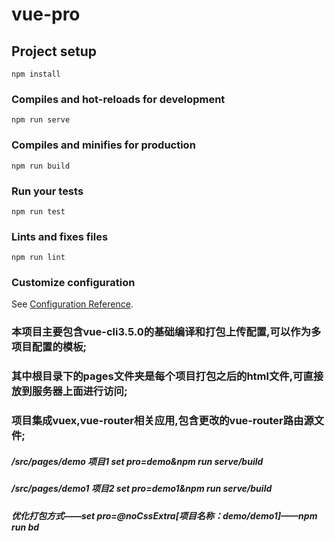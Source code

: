 # vue-pro

## Project setup
```
npm install
```

### Compiles and hot-reloads for development
```
npm run serve
```

### Compiles and minifies for production
```
npm run build
```

### Run your tests
```
npm run test
```

### Lints and fixes files
```
npm run lint
```

### Customize configuration
See [Configuration Reference](https://cli.vuejs.org/config/).

### 本项目主要包含vue-cli3.5.0的基础编译和打包上传配置,可以作为多项目配置的模板;
### 其中根目录下的pages文件夹是每个项目打包之后的html文件,可直接放到服务器上面进行访问;
### 项目集成vuex,vue-router相关应用,包含更改的vue-router路由源文件;

##### /src/pages/demo   项目1 set pro=demo&npm run serve/build
##### /src/pages/demo1  项目2 set pro=demo1&npm run serve/build
##### 优化打包方式——set pro=@noCssExtra[项目名称：demo/demo1]——npm run bd
